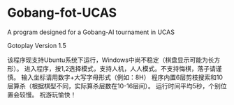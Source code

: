 # Gobang-fot-UCAS
A program designed for a Gobang-AI tournament in UCAS 

Gotoplay Version 1.5

该程序现支持Ubuntu系统下运行，Windows中尚不稳定（棋盘显示可能为长方形）。
进入程序，按1,2选择模式，支持人机，人人模式。不支持悔棋，落子请谨慎。
输入坐标请用数字+大写字母形式（例如：8H）
程序内置6层剪枝搜索和10层算杀（根据棋型不同，实际算杀层数在10-16层间）。
运行时间平均5秒，个别位置会较慢。
祝游玩愉快！
